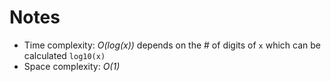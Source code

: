 # Notes
* Time complexity: _O(log(x))_ depends on the # of digits of `x` which can be calculated `log10(x)`
* Space complexity: _O(1)_
